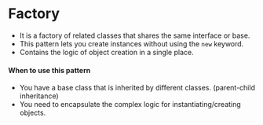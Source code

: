 Factory
===================
* It is a factory of related classes that shares the same interface or base.
* This pattern lets you create instances without using the ```new``` keyword.
* Contains the logic of object creation in a single place.

#### When to use this pattern
* You have a base class that is inherited by different classes. (parent-child inheritance)
* You need to encapsulate the complex logic for instantiating/creating objects.
